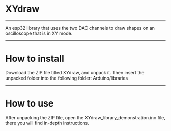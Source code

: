 # XYdraw
*********************************************************************************************************************************
An esp32 library that uses the two DAC channels to draw shapes on an oscilloscope that is in XY mode.
*********************************************************************************************************************************
# How to install
Download the ZIP file titled XYdraw, and unpack it. Then insert the unpacked folder into the following folder: Arduino/libraries
*********************************************************************************************************************************
# How to use
After unpacking the ZIP file, open the XYdraw_library_demonstration.ino file, there you will find in-depth instructions.
